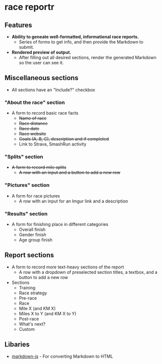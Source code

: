 # race reportr

## Features
* **Ability to geneate well-formatted, informational race reports.**
  * Series of forms to get info, and then provide the Markdown to submit.
* **Rendered preview of output.**
  * After filling out all desired sections, render the generated Markdown so the user can see it.

## Miscellaneous sections
* All sections have an "Include?" checkbox 

### "About the race" section
* A form to record basic race facts
  * ~~Name of race~~
  * ~~Race distance~~
  * ~~Race date~~
  * ~~Race website~~
  * ~~Goals (A, B, C), description and if completed~~
  * Link to Strava, SmashRun activity
  
### "Splits" section
* ~~A form to record mile splits~~
  * ~~A row with an input and a button to add a new row~~
  
### "Pictures" section
* A form for race pictures
  * A row with an input for an Imgur link and a description
  
### "Results" section
* A form for finishing place in different categories
  * Overall finish
  * Gender finish
  * Age group finish
  
## Report sections
* A form to record more text-heavy sections of the report
  * A row with a dropdown of preselected section titles, a textbox, and a button to add a new row
* Sections
  * Training
  * Race strategy
  * Pre-race
  * Race
  * Mile X (and KM X)
  * Miles X to Y (and KM X to Y)
  * Post-race
  * What's next?
  * Custom
  
## Libaries
* [markdown-js](https://github.com/evilstreak/markdown-js) - For converting Markdown to HTML